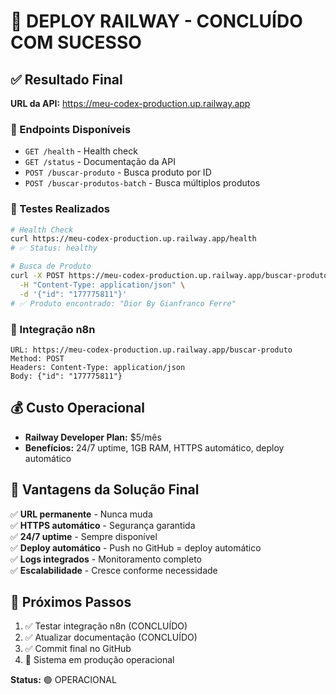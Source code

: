 # 🎉 DEPLOY RAILWAY - CONCLUÍDO COM SUCESSO

## ✅ Resultado Final

**URL da API:** https://meu-codex-production.up.railway.app

### 📡 Endpoints Disponíveis
- `GET /health` - Health check
- `GET /status` - Documentação da API  
- `POST /buscar-produto` - Busca produto por ID
- `POST /buscar-produtos-batch` - Busca múltiplos produtos

### 🧪 Testes Realizados
```bash
# Health Check
curl https://meu-codex-production.up.railway.app/health
# ✅ Status: healthy

# Busca de Produto
curl -X POST https://meu-codex-production.up.railway.app/buscar-produto \
  -H "Content-Type: application/json" \
  -d '{"id": "177775811"}'
# ✅ Produto encontrado: "Dior By Gianfranco Ferre"
```

### 🔗 Integração n8n
```
URL: https://meu-codex-production.up.railway.app/buscar-produto
Method: POST
Headers: Content-Type: application/json
Body: {"id": "177775811"}
```

## 💰 Custo Operacional
- **Railway Developer Plan:** $5/mês
- **Benefícios:** 24/7 uptime, 1GB RAM, HTTPS automático, deploy automático

## 🚀 Vantagens da Solução Final
✅ **URL permanente** - Nunca muda  
✅ **HTTPS automático** - Segurança garantida  
✅ **24/7 uptime** - Sempre disponível  
✅ **Deploy automático** - Push no GitHub = deploy automático  
✅ **Logs integrados** - Monitoramento completo  
✅ **Escalabilidade** - Cresce conforme necessidade  

## 📝 Próximos Passos
1. ✅ Testar integração n8n (CONCLUÍDO)
2. ✅ Atualizar documentação (CONCLUÍDO)
3. ✅ Commit final no GitHub
4. 🎯 Sistema em produção operacional

**Status:** 🟢 OPERACIONAL
